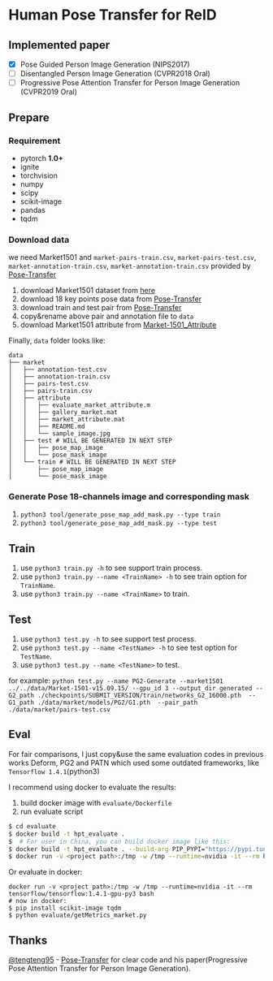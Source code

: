 # Human Pose Transfer for ReID

## Implemented paper

- [x] Pose Guided Person Image Generation (NIPS2017)
- [ ] Disentangled Person Image Generation (CVPR2018 Oral)
- [ ] Progressive Pose Attention Transfer for Person Image Generation (CVPR2019 Oral)

## Prepare

### Requirement

* pytorch **1.0+**
* ignite
* torchvision
* numpy
* scipy
* scikit-image
* pandas
* tqdm

### Download data

we need Market1501 and `market-pairs-train.csv`, `market-pairs-test.csv`, `market-annotation-train.csv`, `market-annotation-train.csv`
provided by [Pose-Transfer](https://github.com/tengteng95/Pose-Transfer#data-preperation)

1. download Market1501 dataset from [here](http://www.liangzheng.com.cn/Project/project_reid.html)
2. download 18 key points pose data from [Pose-Transfer](https://github.com/tengteng95/Pose-Transfer#data-preperation)
3. download train and test pair from [Pose-Transfer](https://github.com/tengteng95/Pose-Transfer#data-preperation)
4. copy&rename above pair and annotation file to `data`
5. download Market1501 attribute from [Market-1501_Attribute](https://github.com/vana77/Market-1501_Attribute)

Finally, `data` folder looks like:

```text
data
├── market
│   ├── annotation-test.csv
│   ├── annotation-train.csv
│   ├── pairs-test.csv
│   ├── pairs-train.csv
│   ├── attribute
│   │   ├── evaluate_market_attribute.m
│   │   ├── gallery_market.mat
│   │   ├── market_attribute.mat
│   │   ├── README.md
│   │   └── sample_image.jpg
│   ├── test # WILL BE GENERATED IN NEXT STEP
│   │   ├── pose_map_image
│   │   └── pose_mask_image
│   └── train # WILL BE GENERATED IN NEXT STEP
│       ├── pose_map_image
│       └── pose_mask_image
```

### Generate Pose 18-channels image and corresponding mask


1. `python3 tool/generate_pose_map_add_mask.py --type train`
1. `python3 tool/generate_pose_map_add_mask.py --type test`


## Train

1. use `python3 train.py -h` to see support train process.
2. use `python3 train.py --name <TrainName> -h` to see train option for `TrainName`.
3. use `python3 train.py --name <TrainName>` to train.


## Test 

1. use `python3 test.py -h` to see support test process.
2. use `python3 test.py --name <TestName> -h` to see test option for `TestName`.
3. use `python3 test.py --name <TestName>` to test.

for example: `python test.py --name PG2-Generate --market1501 ../../data/Market-1501-v15.09.15/ --gpu_id 3 --output_dir generated --G2_path ./checkpoints/SUBMIT_VERSION/train/networks_G2_16000.pth  --G1_path ./data/market/models/PG2/G1.pth  --pair_path ./data/market/pairs-test.csv`

## Eval

For fair comparisons, I just copy&use the same evaluation codes in previous works Deform, PG2 and PATN 
which used some outdated frameworks, like `Tensorflow 1.4.1`(python3)

I recommend using docker to evaluate the results:

1. build docker image with `evaluate/Dockerfile`
2. run evaluate script

```bash
$ cd evaluate
$ docker build -t hpt_evaluate . 
$  # For user in China, you can build docker image like this:
$ docker build -t hpt_evaluate . --build-arg PIP_PYPI="https://pypi.tuna.tsinghua.edu.cn/simple"
$ docker run -v <project path>:/tmp -w /tmp --runtime=nvidia -it --rm hpt_evaluate:latest python evaluate/getMetrics_market.py
```

Or evaluate in docker:

```
docker run -v <project path>:/tmp -w /tmp --runtime=nvidia -it --rm tensorflow/tensorflow:1.4.1-gpu-py3 bash
# now in docker:
$ pip install scikit-image tqdm 
$ python evaluate/getMetrics_market.py
```



## Thanks

[@tengteng95](https://github.com/tengteng95) - [Pose-Transfer](https://github.com/tengteng95/Pose-Transfer) 
for clear code and his paper(Progressive Pose Attention Transfer for Person Image Generation).

